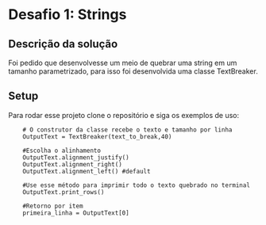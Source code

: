 # Desafio 1: Strings

## Descrição da solução
Foi pedido que desenvolvesse um meio de quebrar uma string em um tamanho parametrizado, para isso foi desenvolvida uma classe TextBreaker.
	
## Setup
Para rodar esse projeto clone o repositório e siga os exemplos de uso:

```
    # O construtor da classe recebe o texto e tamanho por linha
    OutputText = TextBreaker(text_to_break,40)    

    #Escolha o alinhamento
    OutputText.alignment_justify() 
    OutputText.alignment_right()
    OutputText.alignment_left() #default

    #Use esse método para imprimir todo o texto quebrado no terminal
    OutputText.print_rows()

    #Retorno por item
    primeira_linha = OutputText[0]
```